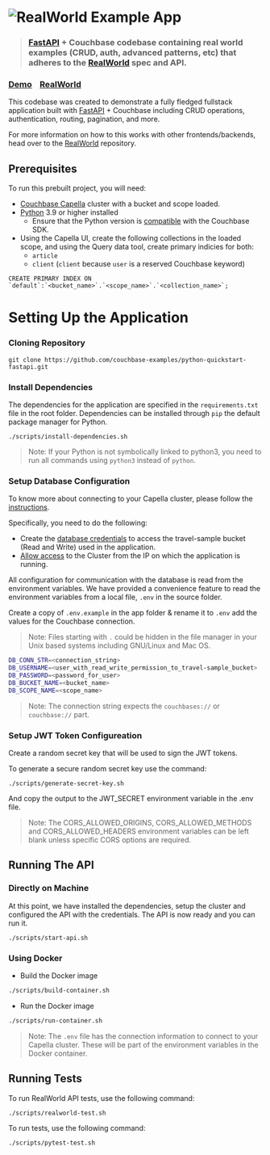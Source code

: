 # ![RealWorld Example App](logo.png)

> ### [FastAPI](https://github.com/tiangolo/fastapi) + Couchbase codebase containing real world examples (CRUD, auth, advanced patterns, etc) that adheres to the [RealWorld](https://github.com/gothinkster/realworld) spec and API.


### [Demo](https://demo.realworld.io/)&nbsp;&nbsp;&nbsp;&nbsp;[RealWorld](https://github.com/gothinkster/realworld)


This codebase was created to demonstrate a fully fledged fullstack application built with [FastAPI](https://github.com/tiangolo/fastapi) + Couchbase including CRUD operations, authentication, routing, pagination, and more.


For more information on how to this works with other frontends/backends, head over to the [RealWorld](https://github.com/gothinkster/realworld) repository.


## Prerequisites

To run this prebuilt project, you will need:

- [Couchbase Capella](https://www.couchbase.com/products/capella/) cluster with a bucket and scope loaded.
- [Python](https://www.python.org/downloads/) 3.9 or higher installed
  - Ensure that the Python version is [compatible](https://docs.couchbase.com/python-sdk/current/project-docs/compatibility.html#python-version-compat) with the Couchbase SDK.
- Using the Capella UI, create the following collections in the loaded scope, and using the Query data tool, create primary indicies for both:
  - `article`
  - `client` (`client` because `user` is a reserved Couchbase keyword)
```
CREATE PRIMARY INDEX ON `default`:`<bucket_name>`.`<scope_name>`.`<collection_name>`;
```

# Setting Up the Application

### Cloning Repository

```shell
git clone https://github.com/couchbase-examples/python-quickstart-fastapi.git
```

### Install Dependencies

The dependencies for the application are specified in the `requirements.txt` file in the root folder. Dependencies can be installed through `pip` the default package manager for Python.
```
./scripts/install-dependencies.sh
```
> Note: If your Python is not symbolically linked to python3, you need to run all commands using `python3` instead of `python`.

### Setup Database Configuration

To know more about connecting to your Capella cluster, please follow the [instructions](https://docs.couchbase.com/cloud/get-started/connect.html).

Specifically, you need to do the following:

- Create the [database credentials](https://docs.couchbase.com/cloud/clusters/manage-database-users.html) to access the travel-sample bucket (Read and Write) used in the application.
- [Allow access](https://docs.couchbase.com/cloud/clusters/allow-ip-address.html) to the Cluster from the IP on which the application is running.

All configuration for communication with the database is read from the environment variables. We have provided a convenience feature to read the environment variables from a local file, `.env` in the source folder.

Create a copy of `.env.example` in the app folder & rename it to `.env` add the values for the Couchbase connection.

> Note: Files starting with `.` could be hidden in the file manager in your Unix based systems including GNU/Linux and Mac OS.

```sh
DB_CONN_STR=<connection_string>
DB_USERNAME=<user_with_read_write_permission_to_travel-sample_bucket>
DB_PASSWORD=<password_for_user>
DB_BUCKET_NAME=<bucket_name>
DB_SCOPE_NAME=<scope_name>
```

> Note: The connection string expects the `couchbases://` or `couchbase://` part.

### Setup JWT Token Configureation

Create a random secret key that will be used to sign the JWT tokens.

To generate a secure random secret key use the command:

```
./scripts/generate-secret-key.sh
```

And copy the output to the JWT_SECRET environment variable in the .env file.

> Note: The CORS_ALLOWED_ORIGINS, CORS_ALLOWED_METHODS and CORS_ALLOWED_HEADERS environment variables can be left blank unless specific CORS options are required.


## Running The API

### Directly on Machine

At this point, we have installed the dependencies, setup the cluster and configured the API with the credentials. The API is now ready and you can run it.

```
./scripts/start-api.sh
```

### Using Docker

- Build the Docker image

```sh
./scripts/build-container.sh
```

- Run the Docker image

```sh
./scripts/run-container.sh
```

> Note: The `.env` file has the connection information to connect to your Capella cluster. These will be part of the environment variables in the Docker container.


## Running Tests

To run RealWorld API tests, use the following command:

```
./scripts/realworld-test.sh
```

To run tests, use the following command:

```
./scripts/pytest-test.sh
```
